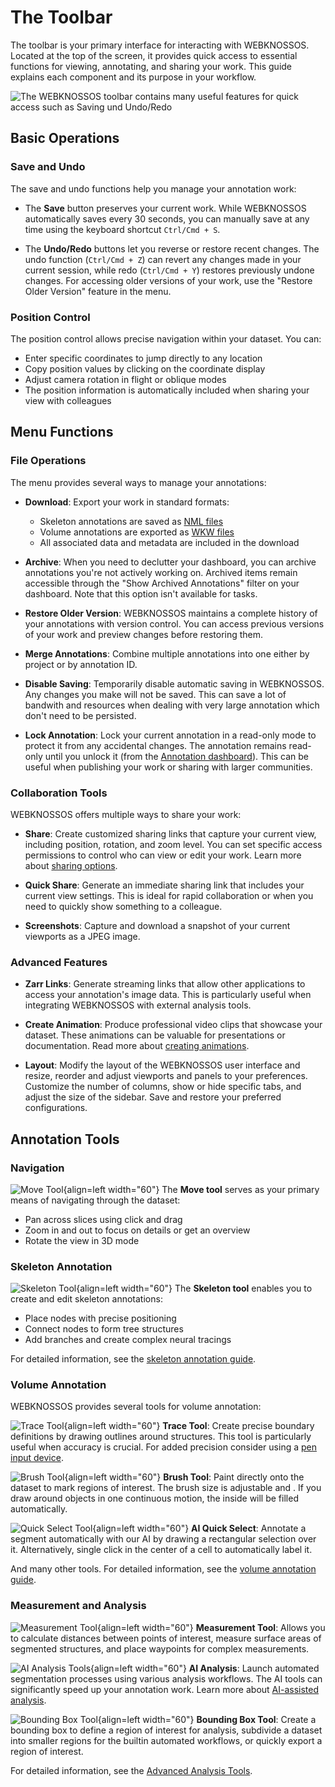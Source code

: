 # The Toolbar

The toolbar is your primary interface for interacting with WEBKNOSSOS. Located at the top of the screen, it provides quick access to essential functions for viewing, annotating, and sharing your work. This guide explains each component and its purpose in your workflow.

![The WEBKNOSSOS toolbar contains many useful features for quick access such as Saving und Undo/Redo](../images/ui_toolbar_menu.png)

## Basic Operations

### Save and Undo
The save and undo functions help you manage your annotation work:

- The **Save** button preserves your current work. While WEBKNOSSOS automatically saves every 30 seconds, you can manually save at any time using the keyboard shortcut `Ctrl/Cmd + S`.

- The **Undo/Redo** buttons let you reverse or restore recent changes. The undo function (`Ctrl/Cmd + Z`) can revert any changes made in your current session, while redo (`Ctrl/Cmd + Y`) restores previously undone changes. For accessing older versions of your work, use the "Restore Older Version" feature in the menu.

### Position Control
The position control allows precise navigation within your dataset. You can:

- Enter specific coordinates to jump directly to any location
- Copy position values by clicking on the coordinate display
- Adjust camera rotation in flight or oblique modes
- The position information is automatically included when sharing your view with colleagues

## Menu Functions

### File Operations
The menu provides several ways to manage your annotations:

- **Download**: Export your work in standard formats:

    - Skeleton annotations are saved as [NML files](../data/concepts.md#nml-files)
    - Volume annotations are exported as [WKW files](../data/wkw.md)
    - All associated data and metadata are included in the download

- **Archive**: When you need to declutter your dashboard, you can archive annotations you're not actively working on. Archived items remain accessible through the "Show Archived Annotations" filter on your dashboard. Note that this option isn't available for tasks.

- **Restore Older Version**: WEBKNOSSOS maintains a complete history of your annotations with version control. You can access previous versions of your work and preview changes before restoring them.

- **Merge Annotations**: Combine multiple annotations into one either by project or by annotation ID.

- **Disable Saving**: Temporarily disable automatic saving in WEBKNOSSOS. Any changes you make will not be saved. This can save a lot of bandwith and resources when dealing with very large annotation which don't need to be persisted.

- **Lock Annotation**: Lock your current annotation in a read-only mode to protect it from any accidental changes. The annotation remains read-only until you unlock it (from the [Annotation dashboard](../dashboard/annotations.md)). This can be useful when publishing your work or sharing with larger communities.

### Collaboration Tools
WEBKNOSSOS offers multiple ways to share your work:

- **Share**: Create customized sharing links that capture your current view, including position, rotation, and zoom level. You can set specific access permissions to control who can view or edit your work. Learn more about [sharing options](../sharing/annotation_sharing.md).

- **Quick Share**: Generate an immediate sharing link that includes your current view settings. This is ideal for rapid collaboration or when you need to quickly show something to a colleague.

- **Screenshots**: Capture and download a snapshot of your current viewports as a JPEG image. 

### Advanced Features

- **Zarr Links**: Generate streaming links that allow other applications to access your annotation's image data. This is particularly useful when integrating WEBKNOSSOS with external analysis tools.

- **Create Animation**: Produce professional video clips that showcase your dataset. These animations can be valuable for presentations or documentation. Read more about [creating animations](../automation/animations.md).

- **Layout**: Modify the layout of the WEBKNOSSOS user interface and resize, reorder and adjust viewports and panels to your preferences. Customize the number of columns, show or hide specific tabs, and adjust the size of the sidebar. Save and restore your preferred configurations. 

## Annotation Tools

### Navigation
![Move Tool](./images/move-tool.jpg){align=left width="60"} 
The **Move tool** serves as your primary means of navigating through the dataset:

- Pan across slices using click and drag
- Zoom in and out to focus on details or get an overview
- Rotate the view in 3D mode

### Skeleton Annotation
![Skeleton Tool](./images/skeleton-tool.jpg){align=left width="60"} 
The **Skeleton tool** enables you to create and edit skeleton annotations:

- Place nodes with precise positioning
- Connect nodes to form tree structures
- Add branches and create complex neural tracings

For detailed information, see the [skeleton annotation guide](../skeleton_annotation/tools.md).

### Volume Annotation
WEBKNOSSOS provides several tools for volume annotation:

![Trace Tool](./images/trace-tool.jpg){align=left width="60"} 
**Trace Tool**: Create precise boundary definitions by drawing outlines around structures. This tool is particularly useful when accuracy is crucial. For added precision consider using a [pen input device](../pen_tablets.md). 

![Brush Tool](./images/brush-tool.jpg){align=left width="60"} 
**Brush Tool**: Paint directly onto the dataset to mark regions of interest. The brush size is adjustable and . If you draw around objects in one continuous motion, the inside will be filled automatically.

![Quick Select Tool](./images/quickselect-tool.jpg){align=left width="60"} 
**AI Quick Select**: Annotate a segment automatically with our AI by drawing a rectangular selection over it. Alternatively, single click in the center of a cell to automatically label it.

And many other tools. For detailed information, see the [volume annotation guide](../volume_annotation/tools.md).

### Measurement and Analysis
![Measurement Tool](./images/measure-tool.jpg){align=left width="60"}
**Measurement Tool**: Allows you to calculate distances between points of interest, measure surface areas of segmented structures, and place waypoints for complex measurements.

![AI Analysis Tools](./images/ai-analysis-tools.jpg){align=left width="60"}
**AI Analysis**: Launch automated segmentation processes using various analysis workflows. The AI tools can significantly speed up your annotation work. Learn more about [AI-assisted analysis](../automation/ai_segmentation.md).


![Bounding Box Tool](./images/boundingbox-tool.jpg){align=left width="60"}
**Bounding Box Tool**: Create a bounding box to define a region of interest for analysis, subdivide a dataset into smaller regions for the builtin automated workflows, or quickly export a region of interest.

For detailed information, see the [Advanced Analysis Tools](../automation/ai_segmentation.md).

